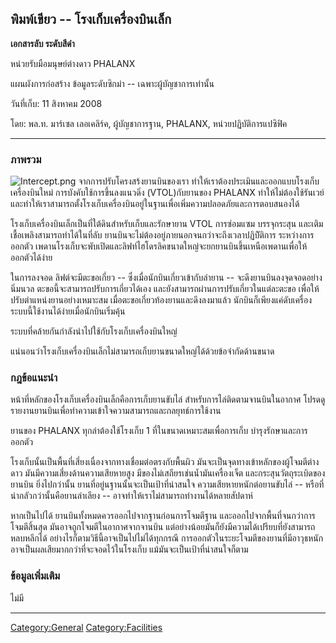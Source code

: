 ## พิมพ์เขียว -- โรงเก็บเครื่องบินเล็ก

**เอกสารลับ ระดับสีดำ**

หน่วยรับมือมนุษย์ต่างดาว PHALANX

แผนผังการก่อสร้าง ข้อมูลระดับซิกม่า -- เฉพาะผู้บัญชาการเท่านั้น

วันที่เก็บ: 11 สิงหาคม 2008

โดย: พล.ท. มาร์เซล เลอเคลิร์ค, ผู้บัญชาการฐาน, PHALANX, หน่วยปฏิบัติการแปซิฟิค

------------------------------------------------------------------------

### ภาพรวม

![](Intercept.png "Intercept.png") จากการปรับโครงสร้งยานบินของเรา
ทำให้เราต้องประเมินและออกแบบโรงเก็บเครื่องบินใหม่ การบังคับใช้การขึ้นลงแนวดิ่ง
(VTOL)กับยานของ PHALANX ทำให้ไม่ต้องใช้รันเวย์
และทำให้เราสามารถตั้งโรงเก็บเครื่องบินอยู่ในฐานเพื่อเพิ่มความปลอดภัยและการตอบสนองได้

โรงเก็บเครื่องบินเล็กเป็นที่ใต้ดินสำหรับเก็บและรักษายาน VTOL การซ่อมแซม บรรจุกระสุน
และเติมเชื้อเพลิงสามารถทำได้ในที่ลับ ยานบินจะไม่ต้องอยู่ภายนอกจนกว่าจะถึงเวลาปฏิบัิติการ
ระหว่างการออกตัว
เพดานโรงเก็บจะพับเปิดและลิฟท์ไฮโดรลิคขนาดใหญ่จะยกยานบินขึ้นเหนือเพดานเพื่อให้ออกตัวได้ง่าย

ในการลงจอด ลิฟต์จะมีตะขอเกี่ยว -- ซึ่งเมื่อนักบินเกี่ยวเข้ากับลำยาน --
จะดึงยานบินลงจุดจอดอย่างนิ่มนวล ตะขอนี้จะสามารถปรับการเกี่ยวได้เอง
และยังสามารถผ่านการปรับเกี่ยวในแต่ละตะขอ เพื่อให้ปรับตำแหน่งยานอย่างเหมาะสม
เมื่อตะขอเกี่ยวท้องยานและดึงลงมาแล้ว นักบินก็เพียงแค่ดับเครื่อง
ระบบนี้ใช้งานได้ง่ายเมื่อนักบินเริ่มคุ้น

ระบบที่คล้ายกันกำลังนำไปใช้กับโรงเก็บเครื่องบินใหญ่

แน่นอนว่าโรงเก็บเครื่องบินเล็กไม่สามารถเก็บยานขนาดใหญ่ได้ด้วยข้อจำกัดด้านขนาด

### กฎข้อแนะนำ

หน้าที่หลักของโรงเก็บเครื่องบินเล็กคือการเก็บยานขับไล่ สำหรับการไล่ติดตามจานบินในอากาศ
โปรดดูรายงานยานบินเพื่อทำความเข้าใจความสามารถและกลยุทธ์การใช้งาน

ยานของ PHALANX ทุกลำต้องใช้โรงเก็บ 1 ที่ในขนาดเหมาะสมเพื่อการเก็บ
บำรุงรักษาและการออกตัว

โรงเก็บนั้นเป็นพื้นที่เสี่ยงเนื่องจากทางเชื่อมต่อตรงกับพื้นผิว
มันจะเป็นจุดทางเข้าหลักของผู้โจมตีต่างดาว มันมีความเสี่ยงด้านความเสียหายสูง
มีของไม่เสถียรเช่นน้ำมันเครื่องเจ็ต และกระสุนวัตถุระเบิดของยานบิน ยิ่งไปกว่านั้น
ยานที่อยู่นฐานนั้นจะเป็นเป้าที่น่าสนใจ ความเสียหายหนักต่อยานขับไล่ --
หรือที่น่ากลัวกว่านั้นคือยานลำเลียง -- อาจทำให้เราไม่สามารถทำงานได้หลายสัปดาห์

หากเป็นไปได้ ยานบินทั้งหมดควรออกไปจากฐานก่อนการโจมตีฐาน
และออกไปจากพื้นที่จนกว่าการโจมตีสิ้นสุด มันอาจถูกโจมตีในอากาศจากจานบิน
แต่อย่างน้อยมันก็ยังมีความได้เปรียบที่ยังสามารถหลบหลีกได้
อย่างไรก็ตามวิธีนี้อาจเป็นไปไม่ได้ทุกกรณี
การออกตัวในระยะโจมตีของยานที่มีอาวุธหนักอาจเป็นผลเสียมากกว่าที่จะจอดไว้ในโรงเก็บ
แม้มันจะเป็นเป้าที่น่าสนใจก็ตาม

### ข้อมูลเพิ่มเติม

ไม่มี

------------------------------------------------------------------------

[Category:General](Category:General "wikilink")
[Category:Facilities](Category:Facilities "wikilink")